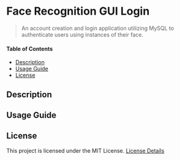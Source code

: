 # Face Recognition GUI Login
> An account creation and login application utilizing MySQL to authenticate users using instances of their face.

#### Table of Contents 
- [Description](#desc)
- [Usage Guide](#inst)
- [License](#lics)

<a name="desc"></a>
## Description

<a name="inst"></a>
## Usage Guide

<a name="lics"></a>
## License
This project is licensed under the MIT License. [License Details](../master/LICENSE)
